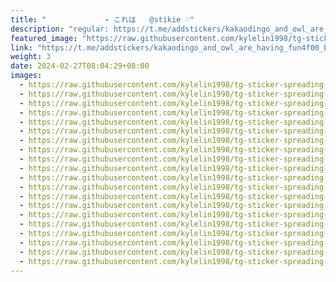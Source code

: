 ```yaml
---
title: "ㅤㅤ          ˖ これは   @stikie ♡"
description: "regular: https://t.me/addstickers/kakaodingo_and_owl_are_having_fun4f00_by_moe_sticker_bot"
featured_image: "https://raw.githubusercontent.com/kylelin1998/tg-sticker-spreading-worldwide-images/main/img/6a38f505-6bae-423d-b2ba-e158738ec285.jpg"
link: "https://t.me/addstickers/kakaodingo_and_owl_are_having_fun4f00_by_moe_sticker_bot"
weight: 3
date: 2024-02-27T08:04:29+08:00
images:
  - https://raw.githubusercontent.com/kylelin1998/tg-sticker-spreading-worldwide-images/main/img/6a38f505-6bae-423d-b2ba-e158738ec285.jpg
  - https://raw.githubusercontent.com/kylelin1998/tg-sticker-spreading-worldwide-images/main/img/925f1a8e-1d11-4674-a988-8eb98ab1b108.jpg
  - https://raw.githubusercontent.com/kylelin1998/tg-sticker-spreading-worldwide-images/main/img/4995d6fc-9301-4d46-bbc7-a447d7f8ac4c.jpg
  - https://raw.githubusercontent.com/kylelin1998/tg-sticker-spreading-worldwide-images/main/img/60874011-b8ce-4bae-a8ec-4a672ad627f4.jpg
  - https://raw.githubusercontent.com/kylelin1998/tg-sticker-spreading-worldwide-images/main/img/f2135bf0-7fdf-4ca7-8ca9-2f21e0937bc3.jpg
  - https://raw.githubusercontent.com/kylelin1998/tg-sticker-spreading-worldwide-images/main/img/dcdf785c-2a9a-4a9c-a5d4-d13b345202c9.jpg
  - https://raw.githubusercontent.com/kylelin1998/tg-sticker-spreading-worldwide-images/main/img/85c91599-855c-4d12-99f5-127e246e2232.jpg
  - https://raw.githubusercontent.com/kylelin1998/tg-sticker-spreading-worldwide-images/main/img/3611107f-bfe3-414a-947d-e275616cf5f3.jpg
  - https://raw.githubusercontent.com/kylelin1998/tg-sticker-spreading-worldwide-images/main/img/5bbcb1b4-24b2-4412-85bc-6b53c9143b19.jpg
  - https://raw.githubusercontent.com/kylelin1998/tg-sticker-spreading-worldwide-images/main/img/87c7637a-2dd7-4cb3-8e8f-4c9e42d21b22.jpg
  - https://raw.githubusercontent.com/kylelin1998/tg-sticker-spreading-worldwide-images/main/img/05df0e39-d9e5-48ff-9c8d-d85b7c2db2b7.jpg
  - https://raw.githubusercontent.com/kylelin1998/tg-sticker-spreading-worldwide-images/main/img/953daecb-abb5-4199-9622-d90d907a3a36.jpg
  - https://raw.githubusercontent.com/kylelin1998/tg-sticker-spreading-worldwide-images/main/img/133a9e04-3fdc-4f15-a149-7fc16933d2a5.jpg
  - https://raw.githubusercontent.com/kylelin1998/tg-sticker-spreading-worldwide-images/main/img/8a785c71-6cf8-4cf8-a1ed-7d66359637d6.jpg
  - https://raw.githubusercontent.com/kylelin1998/tg-sticker-spreading-worldwide-images/main/img/50c432b1-6f82-47ad-b00c-c20e2c141d8b.jpg
  - https://raw.githubusercontent.com/kylelin1998/tg-sticker-spreading-worldwide-images/main/img/6cef5029-6767-48fe-8a10-27c0f4e3c14d.jpg
  - https://raw.githubusercontent.com/kylelin1998/tg-sticker-spreading-worldwide-images/main/img/8591fbf7-cafb-46c7-8891-b8977ca65084.jpg
  - https://raw.githubusercontent.com/kylelin1998/tg-sticker-spreading-worldwide-images/main/img/a1396219-ad78-4f7f-9286-21af403e18a8.jpg
  - https://raw.githubusercontent.com/kylelin1998/tg-sticker-spreading-worldwide-images/main/img/251b56bb-1767-4bb9-bed4-38f01f8dbe0b.jpg
  - https://raw.githubusercontent.com/kylelin1998/tg-sticker-spreading-worldwide-images/main/img/32403c8c-a095-4c8a-9bbe-acae1397226e.jpg
---
```

